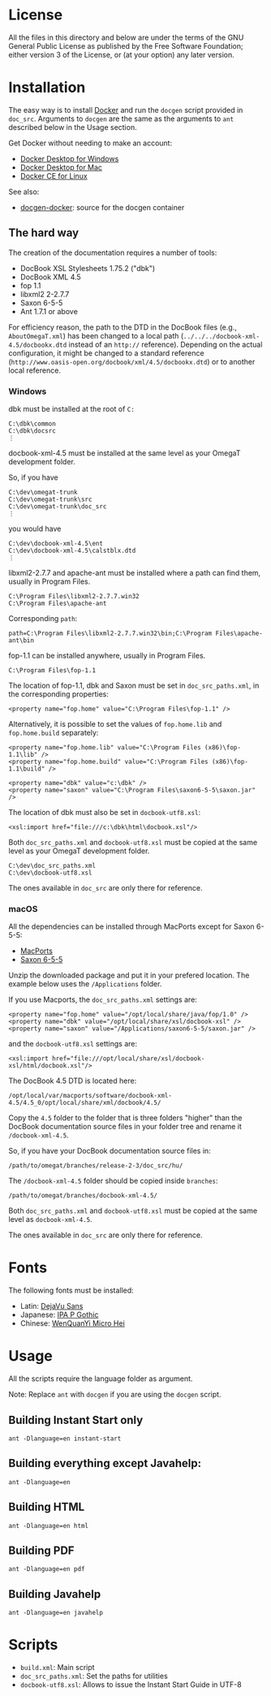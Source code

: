 # License

All the files in this directory and below are under the terms of the GNU General
Public License as published by the Free Software Foundation; either version 3 of
the License, or (at your option) any later version.

# Installation

The easy way is to install
[Docker](https://www.docker.com/products/docker-desktop) and run the `docgen`
script provided in `doc_src`. Arguments to `docgen` are the same as the
arguments to `ant` described below in the Usage section.

Get Docker without needing to make an account:

- [Docker Desktop for Windows](https://docs.docker.com/docker-for-windows/install/#install-docker-desktop-for-windows-desktop-app)
- [Docker Desktop for Mac](https://docs.docker.com/docker-for-mac/release-notes/)
- [Docker CE for Linux](https://docs.docker.com/install/#supported-platforms)

See also:

- [docgen-docker](https://github.com/omegat-org/docgen-docker): source for the
  docgen container

## The hard way

The creation of the documentation requires a number of tools:

- DocBook XSL Stylesheets 1.75.2 ("dbk")
- DocBook XML 4.5
- fop 1.1
- libxml2 2-2.7.7
- Saxon 6-5-5
- Ant 1.7.1 or above

For efficiency reason, the path to the DTD in the DocBook files (e.g.,
`AboutOmegaT.xml`) has been changed to a local path
(`../../../docbook-xml-4.5/docbookx.dtd` instead of an `http://`
reference). Depending on the actual configuration, it might be changed to a
standard reference (`http://www.oasis-open.org/docbook/xml/4.5/docbookx.dtd`) or
to another local reference.

### Windows

dbk must be installed at the root of `C:`

    C:\dbk\common
    C:\dbk\docsrc
    ⋮

docbook-xml-4.5 must be installed at the same level as your OmegaT development
folder.

So, if you have

    C:\dev\omegat-trunk
    C:\dev\omegat-trunk\src
    C:\dev\omegat-trunk\doc_src
    ⋮

you would have

    C:\dev\docbook-xml-4.5\ent
    C:\dev\docbook-xml-4.5\calstblx.dtd
    ⋮

libxml2-2.7.7 and apache-ant must be installed where a path can find them,
usually in Program Files.

    C:\Program Files\libxml2-2.7.7.win32
    C:\Program Files\apache-ant

Corresponding `path`:

    path=C:\Program Files\libxml2-2.7.7.win32\bin;C:\Program Files\apache-ant\bin

fop-1.1 can be installed anywhere, usually in Program Files.

    C:\Program Files\fop-1.1

The location of fop-1.1, dbk and Saxon must be set in `doc_src_paths.xml`,
in the corresponding properties:

    <property name="fop.home" value="C:\Program Files\fop-1.1" />

Alternatively, it is possible to set the values of `fop.home.lib` and
`fop.home.build` separately:

    <property name="fop.home.lib" value="C:\Program Files (x86)\fop-1.1\lib" />
    <property name="fop.home.build" value="C:\Program Files (x86)\fop-1.1\build" />

    <property name="dbk" value="c:\dbk" />
    <property name="saxon" value="C:\Program Files\saxon6-5-5\saxon.jar" />

The location of dbk must also be set in `docbook-utf8.xsl`:

    <xsl:import href="file:///c:\dbk\html\docbook.xsl"/>

Both `doc_src_paths.xml` and `docbook-utf8.xsl` must be copied at the same level
as your OmegaT development folder.

    C:\dev\doc_src_paths.xml
    C:\dev\docbook-utf8.xsl

The ones available in `doc_src` are only there for reference.

### macOS

All the dependencies can be installed through MacPorts except for Saxon 6-5-5:

- [MacPorts](https://www.macports.org/)
- [Saxon 6-5-5](https://sourceforge.net/projects/saxon/files/saxon6/6.5.5/)

Unzip the downloaded package and put it in your prefered location. The example
below uses the `/Applications` folder.

If you use Macports, the `doc_src_paths.xml` settings are:

    <property name="fop.home" value="/opt/local/share/java/fop/1.0" />
    <property name="dbk" value="/opt/local/share/xsl/docbook-xsl" />
    <property name="saxon" value="/Applications/saxon6-5-5/saxon.jar" />

and the `docbook-utf8.xsl` settings are:

    <xsl:import href="file:///opt/local/share/xsl/docbook-xsl/html/docbook.xsl"/>

The DocBook 4.5 DTD is located here:

    /opt/local/var/macports/software/docbook-xml-4.5/4.5_0/opt/local/share/xml/docbook/4.5/

Copy the `4.5` folder to the folder that is three folders "higher" than the
DocBook documentation source files in your folder tree and rename it
`/docbook-xml-4.5`.

So, if you have your DocBook documentation source files in:

    /path/to/omegat/branches/release-2-3/doc_src/hu/

The `/docbook-xml-4.5` folder should be copied inside `branches`:

    /path/to/omegat/branches/docbook-xml-4.5/

Both `doc_src_paths.xml` and `docbook-utf8.xsl` must be copied at the same level
as `docbook-xml-4.5`.

The ones available in `doc_src` are only there for reference.

# Fonts
The following fonts must be installed:

- Latin: [DejaVu Sans](https://dejavu-fonts.github.io/)
- Japanese: [IPA P
  Gothic](https://ipafont.ipa.go.jp/old/ipafont/download.html#en)
- Chinese: [WenQuanYi Micro
  Hei](http://wenq.org/wqy2/index.cgi?action=browse&id=Home&lang=en)

# Usage

All the scripts require the language folder as argument.

Note: Replace `ant` with `docgen` if you are using the `docgen` script.

## Building Instant Start only

    ant -Dlanguage=en instant-start

## Building everything except Javahelp:

    ant -Dlanguage=en

## Building HTML

    ant -Dlanguage=en html

## Building PDF

    ant -Dlanguage=en pdf

## Building Javahelp

    ant -Dlanguage=en javahelp

# Scripts

- `build.xml`: Main script
- `doc_src_paths.xml`: Set the paths for utilities
- `docbook-utf8.xsl`: Allows to issue the Instant Start Guide in UTF-8
